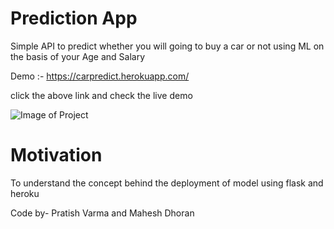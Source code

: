 # Prediction App

Simple API to predict whether you will going to buy a car or not using ML on the basis of your Age and Salary

Demo :- https://carpredict.herokuapp.com/

click the above link and check the live demo

![Image of Project](https://github.com/maheshdhoran/fapp/data/ss.png)

# Motivation

To understand the concept behind the deployment of model using flask and heroku

Code by- Pratish Varma and Mahesh Dhoran

